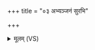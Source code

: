 +++
title = "०३ अभ्यञ्जनं सुरभि"

+++
<details><summary>मूलम् (VS)</summary>

अ॒भ्यञ्ज॑नं सुर॒भि सा समृ॑द्धि॒र्हिर॑ण्यं॒ वर्च॒स्तदु॑ पू॒त्रिम॑मे॒व। सर्वा॑ प॒वित्रा॒ वित॒ताध्य॒स्मत्तन्मा ता॑री॒न्निरृ॑ति॒र्मो अरा॑तिः ॥
</details>